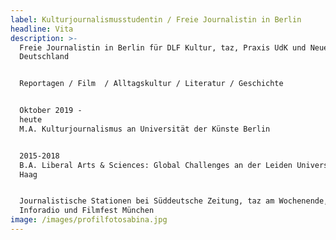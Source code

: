 ```yaml
---
label: Kulturjournalismusstudentin / Freie Journalistin in Berlin
headline: Vita
description: >-
  Freie Journalistin in Berlin für DLF Kultur, taz, Praxis UdK und Neues
  Deutschland 


  Reportagen / Film  / Alltagskultur / Literatur / Geschichte


  Oktober 2019 -
  heute                                                                                                                                      
  M.A. Kulturjournalismus an Universität der Künste Berlin


  2015-2018                                                                                                                                                         
  B.A. Liberal Arts & Sciences: Global Challenges an der Leiden Universität den
  Haag


  Journalistische Stationen bei Süddeutsche Zeitung, taz am Wochenende, rbb
  Inforadio und Filmfest München
image: /images/profilfotosabina.jpg
---
```


